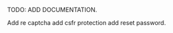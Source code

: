 TODO:
ADD DOCUMENTATION.

<!-- Configure remember me -->

Add re captcha
add csfr protection
add reset password.

<!-- change tests and add db to them -->

<!-- add more tests -->

<!-- configure for github -->

<!-- checked email transporter works -->
